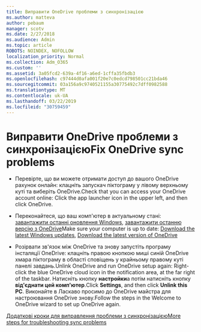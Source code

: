 ```yaml
---
title: Виправити OneDrive проблеми з синхронізацією
ms.author: matteva
author: pebaum
manager: scotv
ms.date: 2/27/2018
ms.audience: Admin
ms.topic: article
ROBOTS: NOINDEX, NOFOLLOW
localization_priority: Normal
ms.collection: Adm_O365
ms.custom: ''
ms.assetid: 3a05fcd2-639a-4f16-a6ed-1cffa35fbdb3
ms.openlocfilehash: c97444d0afa001f20e7c0edcd798501cc21bda46
ms.sourcegitcommit: 03a156a9c9740521155a30775492c7dff0982588
ms.translationtype: MT
ms.contentlocale: uk-UA
ms.lasthandoff: 03/22/2019
ms.locfileid: "30759459"
---
```

# <a name="fix-onedrive-sync-problems"></a><span data-ttu-id="3bc67-102">Виправити OneDrive проблеми з синхронізацією</span><span class="sxs-lookup"><span data-stu-id="3bc67-102">Fix OneDrive sync problems</span></span>

- <span data-ttu-id="3bc67-103">Перевірте, що ви можете отримати доступ до вашого OneDrive рахунок онлайн: клацніть запускач піктограму у лівому верхньому куті та виберіть OneDrive.</span><span class="sxs-lookup"><span data-stu-id="3bc67-103">Check that you can access your OneDrive account online: Click the app launcher icon in the upper left, and then click OneDrive.</span></span>
    
- <span data-ttu-id="3bc67-104">Переконайтеся, що ваш комп'ютер в актуальному стані: [завантажити останні оновлення Windows](http://go.microsoft.com/fwlink/p/?LinkId=825773), [завантажити останню версію з OneDrive](https://go.microsoft.com/fwlink/p/?linkid=844652)</span><span class="sxs-lookup"><span data-stu-id="3bc67-104">Make sure your computer is up to date: [Download the latest Windows updates](http://go.microsoft.com/fwlink/p/?LinkId=825773), [Download the latest version of OneDrive](https://go.microsoft.com/fwlink/p/?linkid=844652)</span></span>
    
- <span data-ttu-id="3bc67-105">Розірвати зв'язок між OneDrive та знову запустіть програму інсталяції OneDrive: клацніть правою кнопкою миші синій OneDrive хмара піктограму в області сповіщень у крайньому правому куті панелі завдань.</span><span class="sxs-lookup"><span data-stu-id="3bc67-105">Unlink OneDrive and run OneDrive setup again: Right-click the blue OneDrive cloud icon in the notification area, at the far right of the taskbar.</span></span> <span data-ttu-id="3bc67-106">Натисніть кнопку **настройки**а потім натисніть кнопку **від'єднати цей комп'ютер**.</span><span class="sxs-lookup"><span data-stu-id="3bc67-106">Click **Settings**, and then click **Unlink this PC**.</span></span> <span data-ttu-id="3bc67-107">Виконайте в Ласкаво просимо до OneDrive майстра для настроювання OneDrive знову.</span><span class="sxs-lookup"><span data-stu-id="3bc67-107">Follow the steps in the Welcome to OneDrive wizard to set up OneDrive again.</span></span>
    
[<span data-ttu-id="3bc67-108">Додаткові кроки для виправлення проблеми з синхронізацією</span><span class="sxs-lookup"><span data-stu-id="3bc67-108">More steps for troubleshooting sync problems</span></span>](https://go.microsoft.com/fwlink/?linkid=866431)
  

